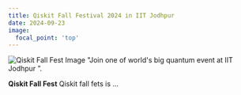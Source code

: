 ```yaml
---
title: Qiskit Fall Festival 2024 in IIT Jodhpur
date: 2024-09-23
image:
  focal_point: 'top'
---
```

![Qiskit Fall Fest Image](paper5.jpg)
 "Join one of world's big quantum event at IIT Jodhpur ”.

<!--more-->

**Qiskit Fall Fest**
  Qiskit fall fets is ...
